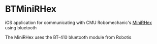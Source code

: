 # BTMiniRHex
iOS application for communicating with CMU Robomechanic's [MiniRHex](https://github.com/robomechanics/MiniRHex) using bluetooth

The MiniRHex uses the BT-410 bluetooth module from Robotis
